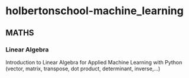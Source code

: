 # holbertonschool-machine_learning

## MATHS

### Linear Algebra
Introduction to Linear Algebra for Applied Machine Learning with Python (vector, matrix, transpose, dot product, determinant, inverse,...)
